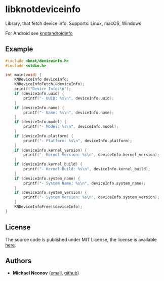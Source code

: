 # libknotdeviceinfo

Library, that fetch device info. Supports: Linux, macOS, Windows

For Android see [knotandroidinfo](https://github.com/noseam-env/flowdrop-android/tree/master/knotandroidinfo)

## Example

```c
#include <knot/deviceinfo.h>
#include <stdio.h>

int main(void) {
    KNDeviceInfo deviceInfo;
    KNDeviceInfoFetch(&deviceInfo);
    printf("Device Info:\n");
    if (deviceInfo.uuid) {
        printf("- UUID: %s\n", deviceInfo.uuid);
    }
    if (deviceInfo.name) {
        printf("- Name: %s\n", deviceInfo.name);
    }
    if (deviceInfo.model) {
        printf("- Model: %s\n", deviceInfo.model);
    }
    if (deviceInfo.platform) {
        printf("- Platform: %s\n", deviceInfo.platform);
    }
    if (deviceInfo.kernel_version) {
        printf("- Kernel Version: %s\n", deviceInfo.kernel_version);
    }
    if (deviceInfo.kernel_build) {
        printf("- Kernel Build: %s\n", deviceInfo.kernel_build);
    }
    if (deviceInfo.system_name) {
        printf("- System Name: %s\n", deviceInfo.system_name);
    }
    if (deviceInfo.system_version) {
        printf("- System Version: %s\n", deviceInfo.system_version);
    }
    KNDeviceInfoFree(&deviceInfo);
}
```

## License

The source code is published under MIT License, the license is available [here](https://github.com/noseam-env/knotdeviceinfo/blob/master/LICENSE).

## Authors

- **Michael Neonov** ([email](mailto:two.nelonn@gmail.com), [github](https://github.com/Nelonn))
